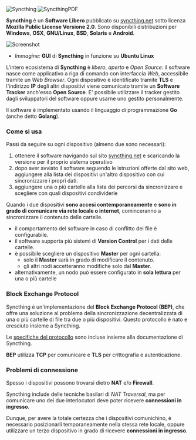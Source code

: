 ![Syncthing](https://syncthing.net/images/logo-horizontal.svg)
![SyncthingPDF](http://i.imgur.com/2xQnykS.png)

__Syncthing__ è un __Software Libero__ pubblicato su [syncthing.net](http://syncthing.net) sotto licenza __Mozilla Public License Versione 2.0__. Sono disponibili distribuzioni per __Windows__, __OSX__, __GNU/Linux__, __BSD__, __Solaris__ e __Android__.

![Screenshot](http://2.bp.blogspot.com/-l9nooLvGiq0/U49JiCnoTKI/AAAAAAAATEI/qZGrWb1SGKQ/s1600/syncthing.png)
- _Immagine:_ __GUI__ di __Syncthing__ in funzione su __Ubuntu Linux__

L'intero ecosistema di __Syncthing__ è _libero_, _aperto_ e _Open Source_: il software nasce come applicativo a riga di comando con interfaccia _Web_, accessibile tramite un _Web Browser_. Ogni dispositivo è identificato tramite __TLS__ e l'indirizzo __IP__ degli altri dispositivi viene comunicato tramite un __Software Tracker__ anch'esso __Open Source__. E' possibile utilizzare il tracker gestito dagli sviluppatori del software oppure usarne uno gestito personalmente.

Il software è implementato usando il linguaggio di programmazione __Go__ (anche detto __Golang__).

### Come si usa

Passi da seguire su ogni dispositivo (almeno due sono necessari):

1. ottenere il software navigando sul sito [syncthing.net](http://syncthing.net) e scaricando la versione per il proprio sistema operativo
1. dopo aver avviato il software seguendo le istruzioni offerte dal sito web, aggiungere alla lista dei dispositivi un'altro dispositivo con cui sincronizzare i propri dati.
1. aggiungere una o più cartelle alla lista dei percorsi da sincronizzare e scegliere con quali dispositivi condividerle

Quando i due dispositivi __sono accesi contemporaneamente__ e __sono in grado di comunicare via rete locale o internet__, cominceranno a sincronizzare il contenuto delle cartelle.

- il comportamento del software in caso di conflitto dei file è configurabile.
- il software supporta più sistemi di __Version Control__ per i dati delle cartelle.
- è possibile scegliere un dispositivo __Master__ per ogni cartella:
    - solo il __Master__ sarà in grado di modificare il contenuto.
    - gli altri nodi accetteranno modifiche solo dal __Master__.
- alternativamente, un nodo può essere configurato in __sola lettura__ per una o più cartelle

### Block Exchange Protocol

Syncthing è un'implementazione del __Block Exchange Protocol (BEP)__, che offre una soluzione al problema della sincronizzazione decentralizzata di una o più cartelle di file tra due o più dispositivi. Questo protocollo è nato e cresciuto insieme a Syncthing.

Le [specifiche del protocollo](https://github.com/syncthing/specs/blob/master/BEPv1.md) sono incluse insieme alla documentazione di Syncthing.

__BEP__ utilizza __TCP__ per comunicare e __TLS__ per crittografia e autenticazione.

### Problemi di connessione

Spesso i dispositivi possono trovarsi dietro __NAT__ e/o __Firewall__.

Syncthing include delle tecniche basilari di _NAT Traversal_, ma per comunicare uno dei due interlocutori deve poter ricevere __connessioni in ingresso__.

Dunque, per avere la totale certezza che i dispositivi comunichino, è necessario posizionarli temporaneamente nella stessa rete locale, oppure utilizzare un terzo dispositivo in grado di ricevere __connessioni in ingresso__.
